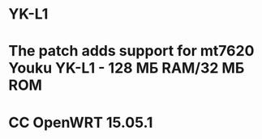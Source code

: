# YK-L1
# The patch adds support for mt7620 Youku YK-L1 - 128 МБ RAM/32 МБ ROM
#  CC OpenWRT 15.05.1
